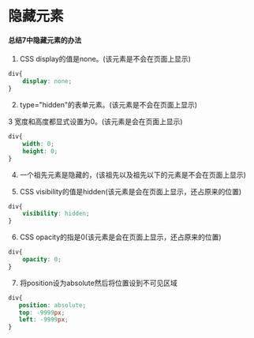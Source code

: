 # 隐藏元素

#### 总结7中隐藏元素的办法
1. CSS display的值是none。(该元素是不会在页面上显示)
```css
div{
    display: none;
}
```
2. type="hidden"的表单元素。(该元素是不会在页面上显示)

3 宽度和高度都显式设置为0。(该元素是会在页面上显示)
```css
div{
    width: 0;
    height: 0;
}
```
4. 一个祖先元素是隐藏的，(该祖先以及祖先以下的元素是不会在页面上显示)

5. CSS visibility的值是hidden(该元素是会在页面上显示，还占原来的位置)
```css
div{
    visibility: hidden;
}
```
6. CSS opacity的指是0(该元素是会在页面上显示，还占原来的位置)
```css
div{
    opacity: 0;
}
```

7. 将position设为absolute然后将位置设到不可见区域 

```css
div{
   position: absolute;
   top: -9999px;
   left: -9999px;
}
```

<Vssue :options="{ locale: 'zh' }"  />